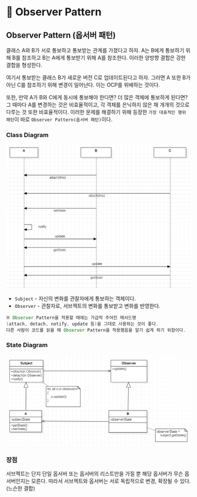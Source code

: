 # 📜 Observer Pattern

## Observer Pattern (옵서버 패턴)

클래스 A와 B가 서로 통보하고 통보받는 관계를 가졌다고 하자. A는 B에게 통보하기 위해 B를 참조하고 B는 A에게 통보받기 위해 A를 참조한다. 이러한 양방향 결합은 강한 결합을 형성한다.

여기서 통보받는 클래스 B가 새로운 버전 C로 업데이트된다고 하자. 그러면 A 또한 B가 아닌 C를 참조하기 위해 변경이 일어난다. 이는 OCP를 위배하는 것이다.

또한, 만약 A가 B와 C에게 동시에 통보해야 한다면? 더 많은 객체에 통보하게 된다면? 그 때마다 A를 변경하는 것은 비효율적이고, 각 객체를 은닉하지 않은 채 개개의 것으로 다루는 것 또한 비효율적이다. 이러한 문제를 해결하기 위해 등장한 `가장 대표적인 행위 패턴`이 바로 `Observer Pattern(옵서버 패턴)`이다.

### Class Diagram

![Observer-Class-Diagram](./imgs/observer-pattern-(0).png)

- `Subject` - 자신의 변화를 관찰자에게 통보하는 객체이다.
- `Observer` - 관찰자로, 서브젝트의 변화를 통보받고 변화를 반영한다.

```java
※ Observer Pattern을 적용할 때에는 가급적 주어진 메서드명
(attach, detach, notify, update 등)을 그대로 사용하는 것이 좋다.
다른 사람이 코드를 읽을 때 Observer Pattern을 적용했음을 알기 쉽게 하기 위함이다.
```

### State Diagram

![Observer-Sequence-Diagram](./imgs/observer-pattern-(1).png)

### 장점

서브젝트는 단지 단일 옵서버 또는 옵서버의 리스트만을 가질 뿐 해당 옵서버가 무슨 옵서버인지는 모른다. 따라서 서브젝트와 옵서버는 서로 독립적으로 변경, 확장될 수 있다. (느슨한 결합)
